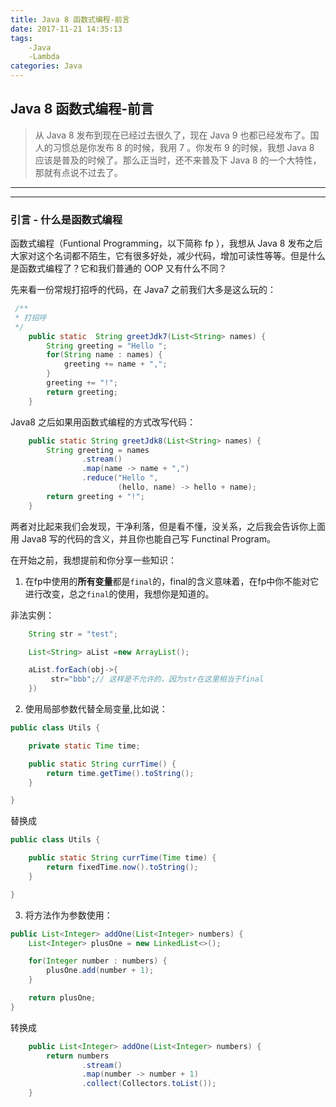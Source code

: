 ```yaml
---
title: Java 8 函数式编程-前言
date: 2017-11-21 14:35:13
tags:
    -Java
    -Lambda
categories: Java
---
```


## Java 8 函数式编程-前言

>从 Java 8 发布到现在已经过去很久了，现在 Java 9 也都已经发布了。国人的习惯总是你发布 8 的时候，我用 7 。你发布 9 的时候，我想 Java 8 应该是普及的时候了。那么正当时，还不来普及下 Java 8 的一个大特性，那就有点说不过去了。

----------------

------------

### 引言 - 什么是函数式编程

函数式编程（Funtional Programming，以下简称 fp ），我想从 Java 8 发布之后大家对这个名词都不陌生，它有很多好处，减少代码，增加可读性等等。但是什么是函数式编程了？它和我们普通的 OOP 又有什么不同？

先来看一份常规打招呼的代码，在 Java7 之前我们大多是这么玩的：

```java
 /**
 * 打招呼
 */
    public static  String greetJdk7(List<String> names) {
        String greeting = "Hello ";
        for(String name : names) {
            greeting += name + ",";
        }
        greeting += "!";
        return greeting;
    }
```

Java8 之后如果用函数式编程的方式改写代码：

```java
    public static String greetJdk8(List<String> names) {
        String greeting = names
                .stream()
                .map(name -> name + ",")
                .reduce("Hello ",
                        (hello, name) -> hello + name);
        return greeting + "!";
    }
```

两者对比起来我们会发现，干净利落，但是看不懂，没关系，之后我会告诉你上面用 Java8 写的代码的含义，并且你也能自己写 Functinal Program。 

在开始之前，我想提前和你分享一些知识：

1. 在fp中使用的**所有变量**都是`final`的，final的含义意味着，在fp中你不能对它进行改变，总之`final`的使用，我想你是知道的。

非法实例：

```java
    String str = "test";

    List<String> aList =new ArrayList();

    aList.forEach(obj->{
         str="bbb";// 这样是不允许的，因为str在这里相当于final
    })

```

2. 使用局部参数代替全局变量,比如说：

```java
public class Utils {

    private static Time time;

    public static String currTime() {
        return time.getTime().toString();
    }

}
```

替换成

```java
public class Utils {

    public static String currTime(Time time) {
        return fixedTime.now().toString();
    }

}
```

3. 将方法作为参数使用：

```java
public List<Integer> addOne(List<Integer> numbers) {
    List<Integer> plusOne = new LinkedList<>();

    for(Integer number : numbers) {
        plusOne.add(number + 1);
    }

    return plusOne;
}
```

转换成

```java
    public List<Integer> addOne(List<Integer> numbers) {
        return numbers
                .stream()
                .map(number -> number + 1)
                .collect(Collectors.toList());
    }
```

<!--
### 函数对象

Java 8 中，函数成为了“第一等公民”，这就意味着，我们可以将函数作为其他函数(俗称方法)的参数，或者将函数作为返回参数，或者像对象一样定义一个函数来使用。

未完待续
-->
